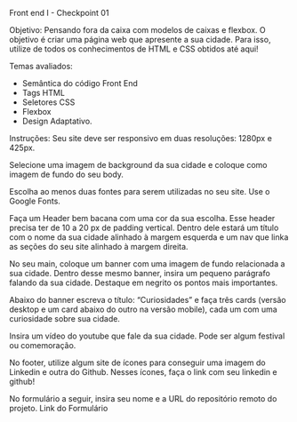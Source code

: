 Front end I - Checkpoint 01

Objetivo:
Pensando fora da caixa com modelos de caixas e flexbox.
O objetivo é criar uma página web que apresente a sua cidade. Para isso, utilize de todos os conhecimentos de HTML e CSS obtidos até aqui! 

Temas avaliados: 
 - Semântica do código Front End
 - Tags HTML
 - Seletores CSS
 - Flexbox
 - Design Adaptativo.
 
Instruções:
Seu site deve ser responsivo em duas resoluções: 1280px e 425px.

Selecione uma imagem de background da sua cidade e coloque como imagem de fundo do seu body.

Escolha ao menos duas fontes para serem utilizadas no seu site. Use o Google Fonts.

Faça um Header bem bacana com uma cor da sua escolha. Esse header precisa ter de 10 a 20 px de padding vertical. Dentro dele estará um título com o nome da sua cidade alinhado à margem esquerda e um nav que linka as seções do seu site alinhado à margem direita.

No seu main, coloque um banner com uma imagem de fundo relacionada a sua cidade. Dentro desse mesmo banner, insira um pequeno parágrafo falando da sua cidade. Destaque em negrito os pontos mais importantes.

Abaixo do banner escreva o título: “Curiosidades” e faça três cards (versão desktop e um card abaixo do outro na versão mobile), cada um com uma curiosidade sobre sua cidade.

Insira um vídeo do youtube que fale da sua cidade. Pode ser algum festival ou comemoração.

No footer, utilize algum site de ícones para conseguir uma imagem do Linkedin e outra do Github. Nesses ícones, faça o link com seu linkedin e github!

No formulário a seguir, insira seu nome e a URL do repositório remoto do projeto. Link do Formulário 

